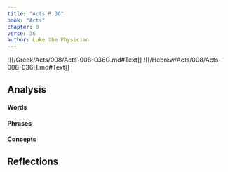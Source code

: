 ```yaml
---
title: "Acts 8:36"
book: "Acts"
chapter: 8
verse: 36
author: Luke the Physician
---
```

![[/Greek/Acts/008/Acts-008-036G.md#Text]]
![[/Hebrew/Acts/008/Acts-008-036H.md#Text]]

## Analysis

#### Words

#### Phrases

#### Concepts

## Reflections
